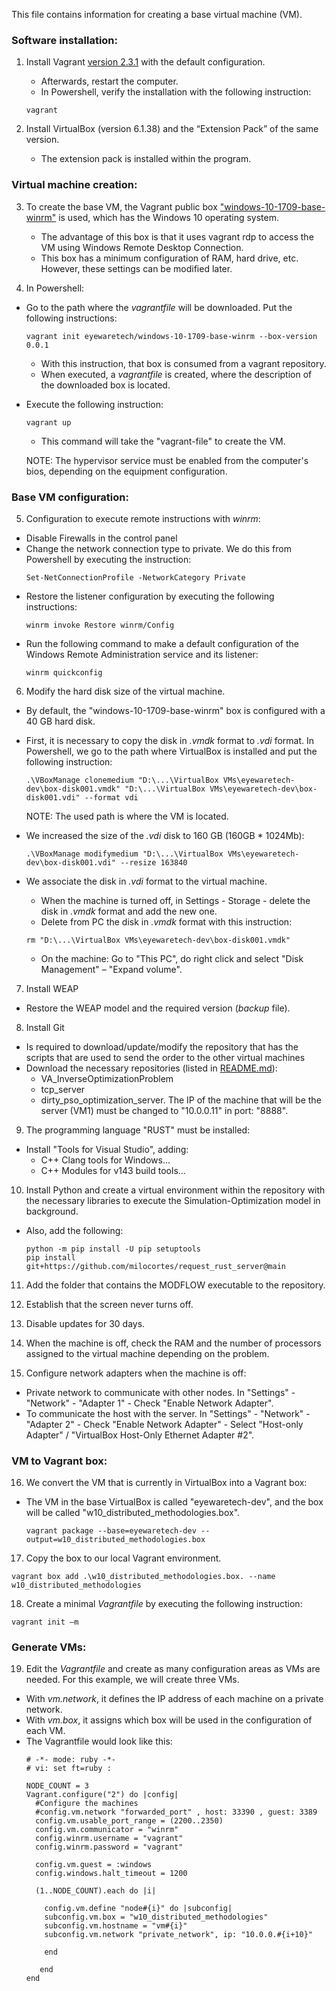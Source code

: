 This file contains information for creating a base virtual machine (VM).

### Software installation:

1. Install Vagrant [version 2.3.1](https://developer.hashicorp.com/vagrant/downloads) with the default configuration. 
    * Afterwards, restart the computer.
    * In Powershell, verify the installation with the following instruction: 
    ```
    vagrant
    ```

2. Install VirtualBox (version 6.1.38) and the “Extension Pack” of the same version. 
    * The extension pack is installed within the program.

### Virtual machine creation:

3. To create the base VM, the Vagrant public box ["windows-10-1709-base-winrm"](https://app.vagrantup.com/eyewaretech/boxes/windows-10-1709-base-winrm) is used, which has the Windows 10 operating system.
    * The advantage of this box is that it uses vagrant rdp to access the VM using Windows Remote Desktop Connection.
    * This box has a minimum configuration of RAM, hard drive, etc. However, these settings can be modified later.

4. In Powershell:
* Go to the path where the *vagrantfile* will be downloaded. Put the following instructions:
    ```
    vagrant init eyewaretech/windows-10-1709-base-winrm --box-version 0.0.1
    ```
    * With this instruction, that box is consumed from a vagrant repository.
    * When executed, a *vagrantfile* is created, where the description of the downloaded box is located.
* Execute the following instruction: 
    ```
    vagrant up
    ```
    * This command will take the "vagrant-file" to create the VM.

    NOTE: The hypervisor service must be enabled from the computer's bios, depending on the equipment configuration.

### Base VM configuration:

5. Configuration to execute remote instructions with *winrm*:
* Disable Firewalls in the control panel
* Change the network connection type to private. We do this from Powershell by executing the instruction:
    ```
    Set-NetConnectionProfile -NetworkCategory Private
    ```
* Restore the listener configuration by executing the following instructions:
    ```
    winrm invoke Restore winrm/Config
    ```
* Run the following command to make a default configuration of the Windows Remote Administration service and its listener:
    ```
    winrm quickconfig
    ```

6. Modify the hard disk size of the virtual machine. 
* By default, the "windows-10-1709-base-winrm" box is configured with a 40 GB hard disk.
* First, it is necessary to copy the disk in *.vmdk* format to *.vdi* format. In Powershell, we go to the path where VirtualBox is installed and put the following instruction:
    ```
    .\VBoxManage clonemedium "D:\...\VirtualBox VMs\eyewaretech-dev\box-disk001.vmdk" "D:\...\VirtualBox VMs\eyewaretech-dev\box- disk001.vdi" --format vdi
    ```
  NOTE: The used path is where the VM is located.

* We increased the size of the *.vdi* disk to 160 GB (160GB * 1024Mb):
    ```
    .\VBoxManage modifymedium "D:\...\VirtualBox VMs\eyewaretech-dev\box-disk001.vdi" --resize 163840
    ```
* We associate the disk in *.vdi* format to the virtual machine.
    * When the machine is turned off, in Settings - Storage - delete the disk in *.vmdk* format and add the new one.
    * Delete from PC the disk in *.vmdk* format with this instruction:
    ```
    rm "D:\...\VirtualBox VMs\eyewaretech-dev\box-disk001.vmdk"
    ```
    * On the machine: Go to "This PC", do right click and select "Disk Management" – "Expand volume".

7. Install WEAP
* Restore the WEAP model and the required version (*backup* file).

8. Install Git
* Is required to download/update/modify the repository that has the scripts that are used to send the order to the other virtual machines
* Download the necessary repositories (listed in [README.md](README.md)):
    * VA_InverseOptimizationProblem
    * tcp_server
    * dirty_pso_optimization_server. The IP of the machine that will be the server (VM1) must be changed to "10.0.0.11" in port: "8888".

9. The programming language "RUST" must be installed: 
* Install "Tools for Visual Studio", adding:
   * C++ Clang tools for Windows...
   * C++ Modules for v143 build tools...

10. Install Python and create a virtual environment within the repository with the necessary libraries to execute the Simulation-Optimization model in background.
* Also, add the following:
   ```
   python -m pip install -U pip setuptools
   pip install git+https://github.com/milocortes/request_rust_server@main
   ```
11. Add the folder that contains the MODFLOW executable to the repository.

12. Establish that the screen never turns off.

13. Disable updates for 30 days.

14. When the machine is off, check the RAM and the number of processors assigned to the virtual machine depending on the problem.

15. Configure network adapters when the machine is off:
* Private network to communicate with other nodes. In "Settings" - "Network" -  "Adapter 1" - Check "Enable Network Adapter".
* To communicate the host with the server. In "Settings" - "Network" -  "Adapter 2" - Check "Enable Network Adapter" - Select "Host-only Adapter" / "VirtualBox Host-Only Ethernet Adapter #2".

### VM to Vagrant box:

16. We convert the VM that is currently in VirtualBox into a Vagrant box:
* The VM in the base VirtualBox is called "eyewaretech-dev", and the box will be called "w10_distributed_methodologies.box".
   ```
   vagrant package --base=eyewaretech-dev --output=w10_distributed_methodologies.box
   ```
17. Copy the box to our local Vagrant environment.
   ```
   vagrant box add .\w10_distributed_methodologies.box. --name w10_distributed_methodologies
   ```
18. Create a minimal *Vagrantfile* by executing the following instruction:
   ```
   vagrant init –m
   ```

### Generate VMs:

19. Edit the *Vagrantfile* and create as many configuration areas as VMs are needed. For this example, we will create three VMs.
* With *vm.network*, it defines the IP address of each machine on a private network.
* With *vm.box*, it assigns which box will be used in the configuration of each VM.
* The Vagrantfile would look like this:
   ```
   # -*- mode: ruby -*-
   # vi: set ft=ruby :
   
   NODE_COUNT = 3
   Vagrant.configure("2") do |config|
     #Configure the machines
     #config.vm.network "forwarded_port" , host: 33390 , guest: 3389
     config.vm.usable_port_range = (2200..2350) 
     config.vm.communicator = "winrm"
     config.winrm.username = "vagrant"
     config.winrm.password = "vagrant"
   	
     config.vm.guest = :windows
     config.windows.halt_timeout = 1200
   
     (1..NODE_COUNT).each do |i|
   
       config.vm.define "node#{i}" do |subconfig|
       subconfig.vm.box = "w10_distributed_methodologies"
       subconfig.vm.hostname = "vm#{i}"
       subconfig.vm.network "private_network", ip: "10.0.0.#{i+10}"
   
       end
     
      end
   end
   ```
